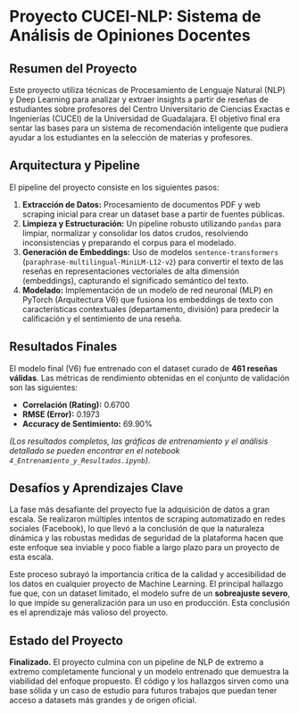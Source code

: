 # Proyecto CUCEI-NLP: Sistema de Análisis de Opiniones Docentes

## Resumen del Proyecto
Este proyecto utiliza técnicas de Procesamiento de Lenguaje Natural (NLP) y Deep Learning para analizar y extraer insights a partir de reseñas de estudiantes sobre profesores del Centro Universitario de Ciencias Exactas e Ingenierías (CUCEI) de la Universidad de Guadalajara. El objetivo final era sentar las bases para un sistema de recomendación inteligente que pudiera ayudar a los estudiantes en la selección de materias y profesores.

## Arquitectura y Pipeline
El pipeline del proyecto consiste en los siguientes pasos:
1.  **Extracción de Datos:** Procesamiento de documentos PDF y web scraping inicial para crear un dataset base a partir de fuentes públicas.
2.  **Limpieza y Estructuración:** Un pipeline robusto utilizando `pandas` para limpiar, normalizar y consolidar los datos crudos, resolviendo inconsistencias y preparando el corpus para el modelado.
3.  **Generación de Embeddings:** Uso de modelos `sentence-transformers` (`paraphrase-multilingual-MiniLM-L12-v2`) para convertir el texto de las reseñas en representaciones vectoriales de alta dimensión (embeddings), capturando el significado semántico del texto.
4.  **Modelado:** Implementación de un modelo de red neuronal (MLP) en PyTorch (Arquitectura V6) que fusiona los embeddings de texto con características contextuales (departamento, división) para predecir la calificación y el sentimiento de una reseña.

## Resultados Finales
El modelo final (V6) fue entrenado con el dataset curado de **461 reseñas válidas**. Las métricas de rendimiento obtenidas en el conjunto de validación son las siguientes:
* **Correlación (Rating):** 0.6700
* **RMSE (Error):** 0.1973
* **Accuracy de Sentimiento:** 69.90%

*(Los resultados completos, las gráficas de entrenamiento y el análisis detallado se pueden encontrar en el notebook `4_Entrenamiento_y_Resultados.ipynb`)*.

## Desafíos y Aprendizajes Clave
La fase más desafiante del proyecto fue la adquisición de datos a gran escala. Se realizaron múltiples intentos de scraping automatizado en redes sociales (Facebook), lo que llevó a la conclusión de que la naturaleza dinámica y las robustas medidas de seguridad de la plataforma hacen que este enfoque sea inviable y poco fiable a largo plazo para un proyecto de esta escala.

Este proceso subrayó la importancia crítica de la calidad y accesibilidad de los datos en cualquier proyecto de Machine Learning. El principal hallazgo fue que, con un dataset limitado, el modelo sufre de un **sobreajuste severo**, lo que impide su generalización para un uso en producción. Esta conclusión es el aprendizaje más valioso del proyecto.

## Estado del Proyecto
**Finalizado.** El proyecto culmina con un pipeline de NLP de extremo a extremo completamente funcional y un modelo entrenado que demuestra la viabilidad del enfoque propuesto. El código y los hallazgos sirven como una base sólida y un caso de estudio para futuros trabajos que puedan tener acceso a datasets más grandes y de origen oficial.